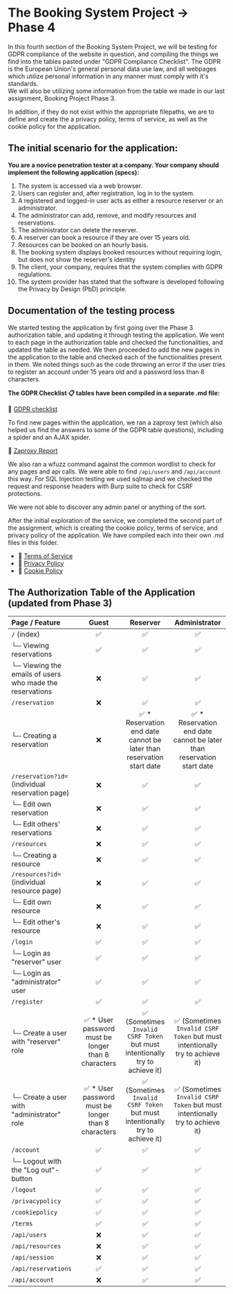 # The Booking System Project → Phase 4
In this fourth section of the Booking System Project, we will be testing for GDPR compliance of the website in question, and compiling the things we find into the tables pasted under "GDPR Compliance Checklist". The GDPR is the European Union's general personal data use law, 
and all webpages which utilize personal information in any manner must comply with it's standards.  
We will also be utilizing some information from the table we made in our last assignment, Booking Project Phase 3.

In addition, if they do not exist within the appropriate filepaths, we are to define and create the a privacy policy, terms of service, as well as the cookie policy for the application. 

## The initial scenario for the application:
**You are a novice penetration tester at a company. Your company should implement the following application (specs):**  

1. The system is accessed via a web browser.  
2. Users can register and, after registration, log in to the system.  
3. A registered and logged-in user acts as either a resource reserver or an administrator.  
4. The administrator can add, remove, and modify resources and reservations.  
5. The administrator can delete the reserver.  
6. A reserver can book a resource if they are over 15 years old.  
7. Resources can be booked on an hourly basis.  
8. The booking system displays booked resources without requiring login, but does not show the reserver's identity  
9. The client, your company, requires that the system complies with GDPR regulations.  
10. The system provider has stated that the software is developed following the Privacy by Design (PbD) principle.  

## Documentation of the testing process
We started testing the application by first going over the Phase 3 authorization table, and updating it through testing the application. We went to each page in the authorization table and checked the functionalities, and updated the table as needed. We then proceeded to add the new pages in the application to the table and checked each of the functionalities present in them. We noted things such as the code throwing an error if the user tries to register an account under 15 years old and a password less than 8 characters.

**The GDPR Checklist 📋 tables have been compiled in a separate .md file:**

📌 [GDPR checklist](https://github.com/villerauta03/cybersec_bookingsys/blob/main/Booking%20system%20-%20Phase%204/gdpr_checklist.md)

To find new pages within the application, we ran a zaproxy test (which also helped us find the answers to some of the GDPR table questions), including a spider and an AJAX spider.

📌 [Zaproxy Report](https://github.com/villerauta03/cybersec_bookingsys/blob/main/Booking%20system%20-%20Phase%204/2025-04-16-ZAP-Report-.md)

We also ran a wfuzz command against the common wordlist to check for any pages and api calls. We were able to find `/api/users` and `/api/account` this way. 
For SQL Injection testing we used sqlmap and we checked the request and response headers with Burp suite to check for CSRF protections.

We were not able to discover any admin panel or anything of the sort.

After the initial exploration of the service, we completed the second part of the assignment, which is creating the cookie policy, terms of service, and privacy policy of the application. We have compiled each into their own .md files in this folder. 
- 📌 [Terms of Service](https://github.com/villerauta03/cybersec_bookingsys/blob/main/Booking%20system%20-%20Phase%204/termsofservice.md)
- 📌 [Privacy Policy](https://github.com/villerauta03/cybersec_bookingsys/blob/main/Booking%20system%20-%20Phase%204/privacypolicy.md)
- 📌 [Cookie Policy](https://github.com/villerauta03/cybersec_bookingsys/blob/main/Booking%20system%20-%20Phase%204/cookiepolicy.md)

  
## The Authorization Table of the Application (updated from Phase 3)
| **Page / Feature** | **Guest** | **Reserver** | **Administrator** |
|:----|:----:|:----:|:----:|
| `/` (index)                |✅| ✅ | ✅ |
| └─ Viewing reservations | ✅ | ✅ | ✅ |
| └─ Viewing the emails of users who made the reservations | ❌ | ✅ | ✅ |
| `/reservation` | ❌ | ✅ | ✅ |
| └─ Creating a reservation | ❌ | ✅ * Reservation end date cannot be later than reservation start date | ✅ * Reservation end date cannot be later than reservation start date |
| `/reservation?id=` (individual reservation page)| ❌| ✅ | ✅ |
| └─ Edit own reservation | ❌ | ✅ | ✅ |
| └─ Edit others' reservations | ❌ | ✅ | ✅ |
| `/resources`| ❌ | ✅ | ✅ |
| └─ Creating a resource | ❌ | ✅ | ✅ |
| `/resources?id=` (individual resource page) | ❌ | ✅ | ✅ |
| └─ Edit own resource | ❌ | ✅ | ✅ |
| └─ Edit other's resource | ❌ | ✅ | ✅ |
| `/login` | ✅ | ✅ | ✅ |
| └─ Login as "reserver" user | ✅ | ✅ | ✅ |
| └─ Login as "administrator" user | ✅ | ✅ | ✅ |
| `/register` | ✅ | ✅ | ✅ |
| └─ Create a user with "reserver" role | ✅ * User password must be longer than 8 characters | ✅ (Sometimes `Invalid CSRF Token` but must intentionally try to achieve it) | ✅ (Sometimes `Invalid CSRF Token` but must intentionally try to achieve it) |
| └─ Create a user with "administrator" role | ✅ * User password must be longer than 8 characters | ✅ (Sometimes `Invalid CSRF Token` but must intentionally try to achieve it) | ✅ (Sometimes `Invalid CSRF Token` but must intentionally try to achieve it) |
| `/account` | ✅ | ✅ | ✅ |
| └─ Logout with the "Log out"-button | ✅ | ✅ | ✅ |
| `/logout` | ✅ | ✅ | ✅ |
| `/privacypolicy` | ✅ | ✅ | ✅ |
| `/cookiepolicy` | ✅ | ✅ | ✅ |
| `/terms` | ✅ | ✅ | ✅ |
| `/api/users` |❌|✅|✅|
| `/api/resources` |❌|✅|✅|
| `/api/session` |❌|✅|✅|
| `/api/reservations` |✅|✅|✅|
| `/api/account` |❌|✅|✅|
